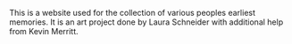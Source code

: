 This is a website used for the collection of various peoples earliest memories.
 It is an art project done by Laura Schneider with additional help from Kevin Merritt.
